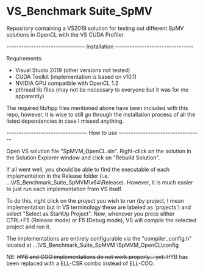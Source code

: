 # VS_Benchmark Suite_SpMV
Repository containing a VS2019 solution for testing out different SpMV solutions in OpenCL with the VS CUDA Profiler

-------------------------------- Installation --------------------------------

Requirements:
   - Visual Studio 2019 (other versions not tested)
   - CUDA Toolkit (implementation is based on v10.1)
   - NVIDIA GPU compatible with OpenCL 1.2
   - pthread lib files (may not be necessary to everyone but it was for me apparently)
   
The required lib/hpp files mentioned above have been included with this repo, however, it is wise to still go through the installation process of all the listed dependencies in case I missed anything.

--------------------------------- How to use ----------------------------------

Open VS solution file "SpMVM_OpenCL.sln". 
Right-click on the solution in the Solution Explorer window and click on "Rebuild Solution".

If all went well, you should be able to find the executable of each implementation in the Release folder (i.e. ...\VS_Benchmark_Suite_SpMVM\x64\Release). 
However, it is much easier to just run each implementation from VS itself.

To do this, right click on the project you wish to run (by project, I mean implementation but in VS terminology these are labeled as 'projects') and select "Select as StartUp Project". 
Now, whenever you press either CTRL+F5 (Release mode) or F5 (Debug mode), VS will compile the selected project and run it.

The implementations are entirely configurable via the "compiler_config.h" located at ...\VS_Benchmark_Suite_SpMVM
\SpMVM_OpenCL\config

NB: <del> HYB and COO implementations do not work properly... yet. </del> HYB has been replaced with a ELL-CSR combo instead of ELL-COO.
